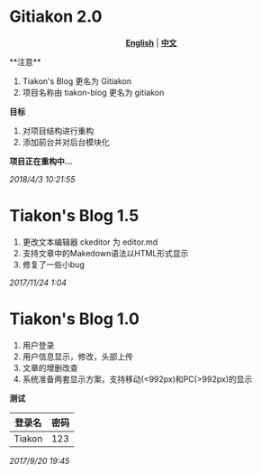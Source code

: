 Gitiakon 2.0
========
<p align="center"> <a href="https://github.com/Tiakon/gitiakon/blob/gitiakon/README.md"><strong>English</strong></a> | <a href="https://github.com/Tiakon/gitiakon/blob/gitiakon/README_zh_CN.md"><strong>中文</strong></a> </p>
**注意**

1. Tiakon's Blog 更名为 Gitiakon
2. 项目名称由 tiakon-blog 更名为 gitiakon

**目标**

1. 对项目结构进行重构
2. 添加前台并对后台模块化

**项目正在重构中...**

_2018/4/3  10:21:55_

# Tiakon's Blog 1.5

1. 更改文本编辑器 ckeditor 为 editor.md
2. 支持文章中的Makedown语法以HTML形式显示
3. 修复了一些小bug

_2017/11/24  1:04_

# Tiakon's Blog 1.0

1. 用户登录
2. 用户信息显示，修改，头部上传
3. 文章的增删改查
4. 系统准备两套显示方案，支持移动(<992px)和PC(>992px)的显示

**测试**

|  登录名  | 密码 |
| - | - | 
| Tiakon |123|


_2017/9/20  19:45_